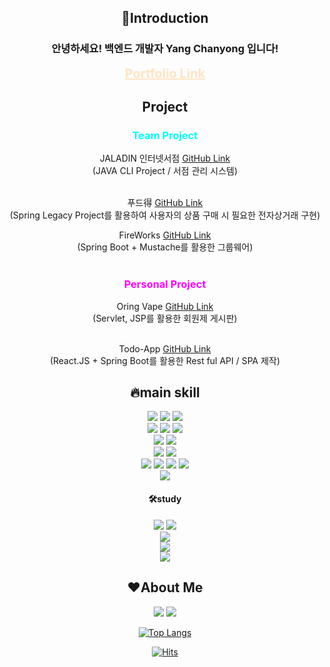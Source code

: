 <div align="center">


  
  <h2>💪Introduction</h2>
  <h3>안녕하세요! 백엔드 개발자 Yang Chanyong 입니다!</h3>
  <a href="https://www.chanyongyang.com/" style="color: bisque; font-size: 20px"><b>Portfolio Link</b></a>
  <br>
  
  <h2>Project</h2>
<h3 style="color:aqua">Team Project</h3>
 JALADIN 인터넷서점 <a href="https://github.com/yangchanyong/AWS_fullstack_mini_project">GitHub Link</a> <br>
 (JAVA CLI Project / 서점 관리 시스템)
<br>
<br>




푸드得 <a href="https://github.com/yangchanyong/AWS_fullstack_semi_project">GitHub Link</a> <br>
(Spring Legacy Project를 활용하여 사용자의 상품 구매 시 필요한 전자상거래 구현) <br>


FireWorks <a href="https://github.com/OhHalfmoon/firework_back">GitHub Link</a> <br>
(Spring Boot + Mustache를 활용한 그룹웨어)
<br>
<br>
<p></p>

<h3 style="color:magenta">Personal Project</h3>
Oring Vape <a href="https://github.com/yangchanyong/AWS_fullstack_Servlet_JSP_Assignment">GitHub Link</a> <br>(Servlet, JSP를 활용한 회원제 게시판)

<br>
<br>

Todo-App <a href="https://github.com/yangchanyong/todo-react-app">GitHub Link</a> <br>
(React.JS + Spring Boot를 활용한 Rest ful API / SPA 제작)



  
  <h2>🔥main skill</h2>
      <img src="https://img.shields.io/badge/html5-E54C21?style=flat&logo=html5&logoColor=white"/>
    <img src="https://img.shields.io/badge/css3-264DE4?style=flat&logo=css3&logoColor=white"/>
    <img src="https://img.shields.io/badge/javascript-F7DF1E?style=flat&logo=javascript&logoColor=black"/><br>
  <img src="https://img.shields.io/badge/Java-white?style=flat&logo=java&logoColor=white"/>
  <img src="https://img.shields.io/badge/Spring-68BD44?style=flat&logo=spring&logoColor=white"/>
  <img src="https://img.shields.io/badge/Springboot-6DB33F?style=flat&logo=springboot&logoColor=white"/><br>
  <img src="https://img.shields.io/badge/mariaDB-lightgray?style=flat&logo=mariadb&logoColor=white"/>
  <img src="https://img.shields.io/badge/JPA-green?style=flat&logo=JPA&logoColor=white"/><br>
  <img src="https://img.shields.io/badge/svn-819DCA?style=flat&logo=svn&logoColor=white"/>
  <img src="https://img.shields.io/badge/github-black?style=flat&logo=github&logoColor=white"/><br>
  <img src="https://img.shields.io/badge/intelliJ-black?style=flat&logo=intellijidea&logoColor=white"/>
  <img src="https://img.shields.io/badge/vscode-1D8DD4?style=flat&logo=VisualStudioCode&logoColor=white"/>
  <img src="https://img.shields.io/badge/sts-6DB43D?style=flat&logo=SpringToolSuite&logoColor=white"/>
  <img src="https://img.shields.io/badge/DBeaver-A18570?style=flat&logo=DBeaver&logoColor=white"/><br>
  <img src="https://img.shields.io/badge/AWS-262E3B?style=flat&logo=amazonwebservice&logoColor=white"/><br>
  <h4>🛠study</h4>
    <img src="https://img.shields.io/badge/React-61DBFB?style=flat&logo=React&logoColor=white"/>
    <img src="https://img.shields.io/badge/jquery-0868AB?style=flat&logo=jquery&logoColor=white"/><br>
    <img src="https://img.shields.io/badge/oracleDB-ED1B24?style=flat&logo=oracle&logoColor=white"/><br>
    <img src="https://img.shields.io/badge/docker-129FDB?style=flat&logo=docker&logoColor=white"/><br>
    <img src="https://img.shields.io/badge/eclipse-2B2152?style=flat&logo=eclipse&logoColor=white"/>

<h2>❤About Me</h2>  

  <a href="https://c-uncle-full-stack.tistory.com/"><img src="https://img.shields.io/badge/BLOG-orange?style=flat&logo=tistory&logoColor=white"/></a>
  <a href="mailto:cksdydsla93@gmail.com"><img src="https://img.shields.io/badge/Gmail-D0A9F5?style=flate&logo=Gmail&logoColor=white&link=mailto:cksdydsla93@gmail.com"/></a></p>
  
<!-- stats -->
<!-- <img src="https://github-readme-stats.vercel.app/api?username=yangchanyong&show_icons=true"> -->
  
  
[![Top Langs](https://github-readme-stats.vercel.app/api/top-langs/?username=yangchanyong&layout=compact)](https://github.com/yangchanyong/github-readme-stats)

 

<!-- hit counter -->
[![Hits](https://hits.seeyoufarm.com/api/count/incr/badge.svg?url=https%3A%2F%2Fgithub.com%2Fyangchanyong%2Fhit-counter&count_bg=%23D200FF&title_bg=%23000000&icon=github.svg&icon_color=%23E7E7E7&title=hits&edge_flat=false)](https://hits.seeyoufarm.com)<br>
  
</div>
